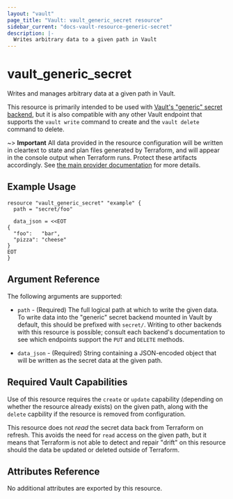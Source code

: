 ```yaml
---
layout: "vault"
page_title: "Vault: vault_generic_secret resource"
sidebar_current: "docs-vault-resource-generic-secret"
description: |-
  Writes arbitrary data to a given path in Vault
---
```


# vault\_generic\_secret

Writes and manages arbitrary data at a given path in Vault.

This resource is primarily intended to be used with
[Vault's "generic" secret backend](https://www.vaultproject.io/docs/secrets/generic/index.html),
but it is also compatible with any other Vault endpoint that supports
the `vault write` command to create and the `vault delete` command to
delete.

~> **Important** All data provided in the resource configuration will be
written in cleartext to state and plan files generated by Terraform, and
will appear in the console output when Terraform runs. Protect these
artifacts accordingly. See
[the main provider documentation](../index.html)
for more details.

## Example Usage

```hcl
resource "vault_generic_secret" "example" {
  path = "secret/foo"

  data_json = <<EOT
{
  "foo":   "bar",
  "pizza": "cheese"
}
EOT
}
```

## Argument Reference

The following arguments are supported:

* `path` - (Required) The full logical path at which to write the given
data. To write data into the "generic" secret backend mounted in Vault by
default, this should be prefixed with `secret/`. Writing to other backends
with this resource is possible; consult each backend's documentation to
see which endpoints support the `PUT` and `DELETE` methods.

* `data_json` - (Required) String containing a JSON-encoded object that
will be written as the secret data at the given path.

## Required Vault Capabilities

Use of this resource requires the `create` or `update` capability
(depending on whether the resource already exists) on the given path,
along with the `delete` capbility if the resource is removed from
configuration.

This resource does not *read* the secret data back from Terraform
on refresh. This avoids the need for `read` access on the given
path, but it means that Terraform is not able to detect and repair
"drift" on this resource should the data be updated or deleted outside
of Terraform.

## Attributes Reference

No additional attributes are exported by this resource.

